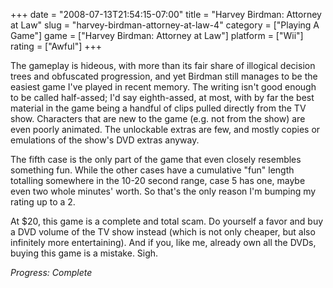 +++
date = "2008-07-13T21:54:15-07:00"
title = "Harvey Birdman: Attorney at Law"
slug = "harvey-birdman-attorney-at-law-4"
category = ["Playing A Game"]
game = ["Harvey Birdman: Attorney at Law"]
platform = ["Wii"]
rating = ["Awful"]
+++

The gameplay is hideous, with more than its fair share of illogical decision trees and obfuscated progression, and yet Birdman still manages to be the easiest game I've played in recent memory.  The writing isn't good enough to be called half-assed; I'd say eighth-assed, at most, with by far the best material in the game being a handful of clips pulled directly from the TV show.  Characters that are new to the game (e.g. not from the show) are even poorly animated.  The unlockable extras are few, and mostly copies or emulations of the show's DVD extras anyway.

The fifth case is the only part of the game that even closely resembles something fun.  While the other cases have a cumulative "fun" length totalling somewhere in the 10-20 second range, case 5 has one, maybe even two whole minutes' worth.  So that's the only reason I'm bumping my rating up to a 2.

At $20, this game is a complete and total scam.  Do yourself a favor and buy a DVD volume of the TV show instead (which is not only cheaper, but also infinitely more entertaining).  And if you, like me, already own all the DVDs, buying this game is a mistake.  Sigh.

<i>Progress: Complete</i>